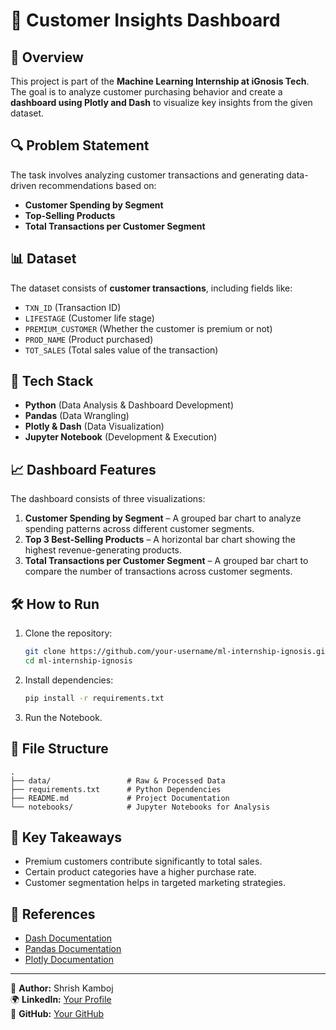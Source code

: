 # 🛒 Customer Insights Dashboard
  
## 📌 Overview
This project is part of the **Machine Learning Internship at iGnosis Tech**. The goal is to analyze customer purchasing behavior and create a **dashboard using Plotly and Dash** to visualize key insights from the given dataset.

## 🔍 Problem Statement
The task involves analyzing customer transactions and generating data-driven recommendations based on:
- **Customer Spending by Segment**
- **Top-Selling Products**
- **Total Transactions per Customer Segment**

## 📊 Dataset
The dataset consists of **customer transactions**, including fields like:
- `TXN_ID` (Transaction ID)
- `LIFESTAGE` (Customer life stage)
- `PREMIUM_CUSTOMER` (Whether the customer is premium or not)
- `PROD_NAME` (Product purchased)
- `TOT_SALES` (Total sales value of the transaction)

## 🚀 Tech Stack
- **Python** (Data Analysis & Dashboard Development)
- **Pandas** (Data Wrangling)
- **Plotly & Dash** (Data Visualization)
- **Jupyter Notebook** (Development & Execution)

## 📈 Dashboard Features
The dashboard consists of three visualizations:
1. **Customer Spending by Segment** – A grouped bar chart to analyze spending patterns across different customer segments.
2. **Top 3 Best-Selling Products** – A horizontal bar chart showing the highest revenue-generating products.
3. **Total Transactions per Customer Segment** – A grouped bar chart to compare the number of transactions across customer segments.

## 🛠️ How to Run
1. Clone the repository:
   ```bash
   git clone https://github.com/your-username/ml-internship-ignosis.git
   cd ml-internship-ignosis
   ```
2. Install dependencies:
   ```bash
   pip install -r requirements.txt
   ```
3. Run the Notebook.

## 📂 File Structure
```
.
├── data/                 # Raw & Processed Data
├── requirements.txt      # Python Dependencies
├── README.md             # Project Documentation
└── notebooks/            # Jupyter Notebooks for Analysis
```

## 🎯 Key Takeaways
- Premium customers contribute significantly to total sales.
- Certain product categories have a higher purchase rate.
- Customer segmentation helps in targeted marketing strategies.

## 🔗 References
- [Dash Documentation](https://dash.plotly.com/)
- [Pandas Documentation](https://pandas.pydata.org/)
- [Plotly Documentation](https://plotly.com/python/)

---
📧 **Author:** Shrish Kamboj  
🌍 **LinkedIn:** [Your Profile](https://www.linkedin.com/in/shrish-kamboj-572a64223/)  
🚀 **GitHub:** [Your GitHub](https://github.com/SHRISH01)

